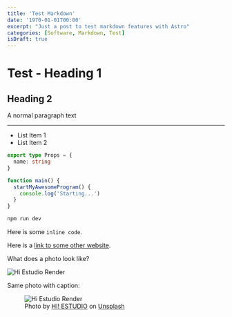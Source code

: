 ```yaml
---
title: 'Test Markdown'
date: '1970-01-01T00:00'
excerpt: "Just a post to test markdown features with Astro"
categories: [Software, Markdown, Test]
isDraft: true
---
```


# Test - Heading 1

## Heading 2

A normal paragraph text

---

- List Item 1
- List Item 2

```ts
export type Props = {
  name: string
}

function main() {
  startMyAwesomeProgram() {
    console.log('Starting...')
  }
}
```

```sh
npm run dev
```

Here is some `inline code`.

Here is a [link to some other website](https://www.resplice.com).

What does a photo look like?

![Hi Estudio Render](/blog-assets/test-img-1.jpg)

Same photo with caption:

<figure>
  <img
    src="/blog-assets/test-img-1.jpg"
    alt="Hi Estudio Render"
  >
  <figcaption>
    Photo by <a href="https://unsplash.com/es/@hiestudio?utm_source=unsplash&utm_medium=referral&utm_content=creditCopyText">HI! ESTUDIO</a> on <a href="https://unsplash.com/photos/Yv9S5LhfobA?utm_source=unsplash&utm_medium=referral&utm_content=creditCopyText">Unsplash</a>
  </figcaption>
</figure>
